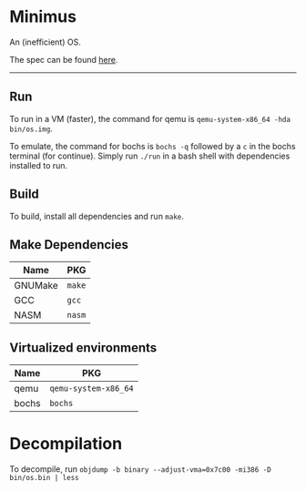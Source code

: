 # Minimus
An (inefficient) OS.

The spec can be found [here](https://raw.githubusercontent.com/ThatLukeDev/minimus/refs/heads/main/docs/doc.pdf).

---

## Run
To run in a VM (faster), the command for qemu is `qemu-system-x86_64 -hda bin/os.img`.

To emulate, the command for bochs is `bochs -q` followed by a `c` in the bochs terminal (for continue).
Simply run `./run` in a bash shell with dependencies installed to run.

## Build
To build, install all dependencies and run `make`.

## Make Dependencies
|  Name      |  PKG                  |
|------------|-----------------------|
|  GNUMake   |  `make`               |
|  GCC       |  `gcc`                |
|  NASM      |  `nasm`               |

## Virtualized environments
|  Name      |  PKG                  |
|------------|-----------------------|
|  qemu      |  `qemu-system-x86_64` |
|  bochs     |  `bochs`              |

# Decompilation
To decompile, run `objdump -b binary --adjust-vma=0x7c00 -mi386 -D bin/os.bin | less`
